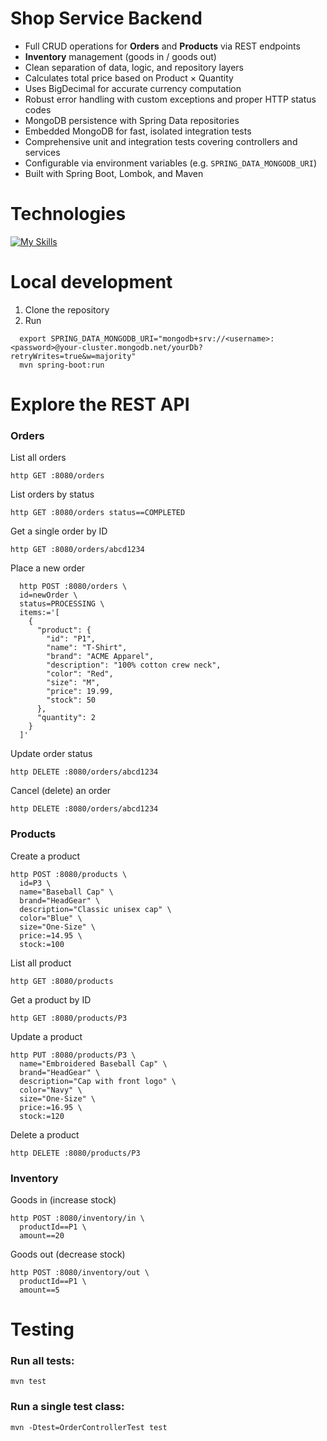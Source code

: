 # Shop Service Backend
- Full CRUD operations for **Orders** and **Products** via REST endpoints
- **Inventory** management (goods in / goods out)
- Clean separation of data, logic, and repository layers
- Calculates total price based on Product × Quantity
- Uses BigDecimal for accurate currency computation
- Robust error handling with custom exceptions and proper HTTP status codes
- MongoDB persistence with Spring Data repositories
- Embedded MongoDB for fast, isolated integration tests
- Comprehensive unit and integration tests covering controllers and services
- Configurable via environment variables (e.g. `SPRING_DATA_MONGODB_URI`)
- Built with Spring Boot, Lombok, and Maven


# Technologies

[![My Skills](https://skillicons.dev/icons?i=java,maven,spring,mongodb&perline=4)](https://skillicons.dev)

# Local development

1. Clone the repository
2. Run
```
  export SPRING_DATA_MONGODB_URI="mongodb+srv://<username>:<password>@your-cluster.mongodb.net/yourDb?retryWrites=true&w=majority"
  mvn spring-boot:run
```

# Explore the REST API

### Orders
List all orders
```
http GET :8080/orders
```

List orders by status
```
http GET :8080/orders status==COMPLETED
```

Get a single order by ID
```
http GET :8080/orders/abcd1234
```

Place a new order
```
  http POST :8080/orders \
  id=newOrder \
  status=PROCESSING \
  items:='[
    {
      "product": {
        "id": "P1",
        "name": "T-Shirt",
        "brand": "ACME Apparel",
        "description": "100% cotton crew neck",
        "color": "Red",
        "size": "M",
        "price": 19.99,
        "stock": 50
      },
      "quantity": 2
    }
  ]'
  ```
Update order status
```
http DELETE :8080/orders/abcd1234
```
Cancel (delete) an order
```
http DELETE :8080/orders/abcd1234
```

### Products
Create a product
```
http POST :8080/products \
  id=P3 \
  name="Baseball Cap" \
  brand="HeadGear" \
  description="Classic unisex cap" \
  color="Blue" \
  size="One-Size" \
  price:=14.95 \
  stock:=100
```
List all product
```
http GET :8080/products
```
Get a product by ID
```
http GET :8080/products/P3
```
Update a product
```
http PUT :8080/products/P3 \
  name="Embroidered Baseball Cap" \
  brand="HeadGear" \
  description="Cap with front logo" \
  color="Navy" \
  size="One-Size" \
  price:=16.95 \
  stock:=120
```
Delete a product
```
http DELETE :8080/products/P3
```

### Inventory
Goods in (increase stock)
```
http POST :8080/inventory/in \
  productId==P1 \
  amount==20
```
Goods out (decrease stock)
```
http POST :8080/inventory/out \
  productId==P1 \
  amount==5
```

# Testing
### Run all tests:
```
mvn test
```
### Run a single test class:
```
mvn -Dtest=OrderControllerTest test
```


